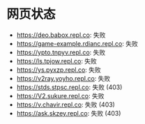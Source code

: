 # 网页状态
- https://deo.babox.repl.co: 失败
- https://game-example.rdianc.repl.co: 失败
- https://ypto.tnpyv.repl.co: 失败
- https://ls.tpjow.repl.co: 失败
- https://ys.pyxzp.repl.co: 失败
- https://v2ray.yoyho.repl.co: 失败
- https://stds.stpsc.repl.co: 失败 (403)
- https://V2.sukure.repl.co: 失败
- https://v.chavir.repl.co: 失败 (403)
- https://ask.skzey.repl.co: 失败 (403)
